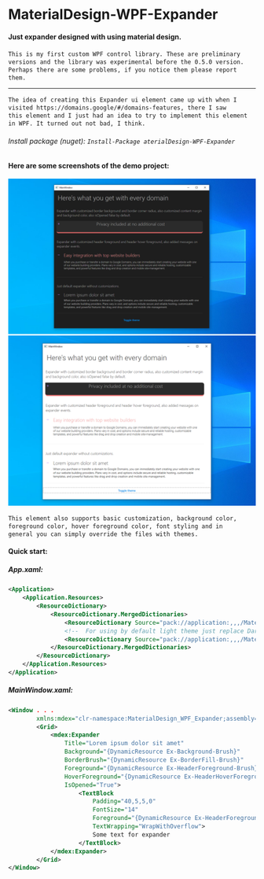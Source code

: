 # MaterialDesign-WPF-Expander
#### Just expander designed with using material design.

```
This is my first custom WPF control library. These are preliminary
versions and the library was experimental before the 0.5.0 version.
Perhaps there are some problems, if you notice them please report them.
```
---
```
The idea of creating this Expander ui element came up with when I
visited https://domains.google/#/domains-features, there I saw
this element and I just had an idea to try to implement this element
in WPF. It turned out not bad, I think.
```

###### Install package (nuget): `Install-Package aterialDesign-WPF-Expander`

#### Here are some screenshots of the demo project:

![](.github/MEDIA/DarkThemeDemo.png "Dark theme demo screenshot")
![](.github/MEDIA/LightThemeDemo.png "Light theme demo screenshot")

```
This element also supports basic customization, background color,
foreground color, hover foreground color, font styling and in
general you can simply override the files with themes.
```

#### Quick start:

##### App.xaml:

```xml
<Application>
    <Application.Resources>
        <ResourceDictionary>
            <ResourceDictionary.MergedDictionaries>
                <ResourceDictionary Source="pack://application:,,,/MaterialDesign-WPF-Expander;component/Resources/Icons/Icons.xaml" />
                <!--  For using by default light theme just replace DarkDictionary.xaml on LightDictionary.xaml  -->
                <ResourceDictionary Source="pack://application:,,,/MaterialDesign-WPF-Expander;component/Themes/DarkDictionary.xaml" />
            </ResourceDictionary.MergedDictionaries>
        </ResourceDictionary>
    </Application.Resources>
</Application>
```

##### MainWindow.xaml:

```xml
<Window . . .
        xmlns:mdex="clr-namespace:MaterialDesign_WPF_Expander;assembly=MaterialDesign-WPF-Expander">
        <Grid>
            <mdex:Expander
                Title="Lorem ipsum dolor sit amet"
                Background="{DynamicResource Ex-Background-Brush}"
                BorderBrush="{DynamicResource Ex-BorderFill-Brush}"
                Foreground="{DynamicResource Ex-HeaderForeground-Brush}"
                HoverForeground="{DynamicResource Ex-HeaderHoverForeground-Brush}"
                IsOpened="True">
                    <TextBlock
                        Padding="40,5,5,0"
                        FontSize="14"
                        Foreground="{DynamicResource Ex-HeaderForeground-Brush}"
                        TextWrapping="WrapWithOverflow">
                        Some text for expander
                    </TextBlock>
            </mdex:Expander>
        </Grid>
</Window>
```